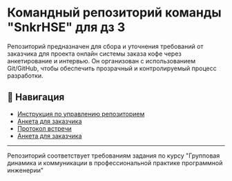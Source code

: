 # Командный репозиторий команды "SnkrHSE" для дз 3

Репозиторий предназначен для сбора и уточнения требований от заказчика для проекта онлайн системы заказа кофе через анкетирование и интервью. Он организован с использованием  Git/GitHub, чтобы обеспечить прозрачный и контролируемый процесс разработки.

## 🧭 Навигация

- [Инструкция по управлению репозиторием](docs/contribution.md)
- [Анкета для заказчика](content/questionnaire.md)
- [Протокол встречи]()
- [Анкета для заказчика]()

---

Репозиторий соответствует требованиям задания по курсу "Групповая динамика и коммуникации в профессиональной практике программной инженерии"
